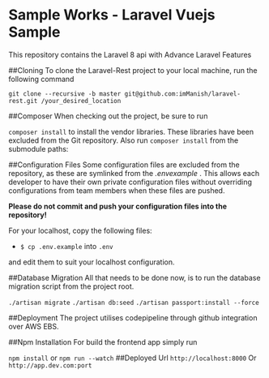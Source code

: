 # Sample Works - Laravel Vuejs  Sample #
This repository contains the Laravel 8 api with Advance Laravel Features

##Cloning
To clone the Laravel-Rest project to your local machine, run the following command

`git clone --recursive -b master git@github.com:imManish/laravel-rest.git /your_desired_location`

##Composer
When checking out the project, be sure to run

`composer install` to install the vendor libraries. These libraries have been excluded from the Git repository. Also
run `composer install` from the submodule paths:

##Configuration Files
Some configuration files are excluded from the repository, as these are symlinked from the *.envexample* .
This allows each developer to have their own private configuration files without overriding configurations from team
members when these files are pushed.

**Please do not commit and push your configuration files into the repository!**

For your localhost, copy the following files:

 - `$ cp .env.example` into `.env`
 
 
 and edit them to suit your localhost configuration.

##Database Migration
All that needs to be done now, is to run the database migration script from the project root.

`./artisan migrate`
`./artisan db:seed`
`./artisan passport:install --force`

##Deployment
The project utilises codepipeline through github integration over AWS EBS.

##Npm Installation
For build the frontend app simply run

`npm install` or `npm run --watch`
##Deployed Url 
`http://localhost:8000` Or `http://app.dev.com:port`

